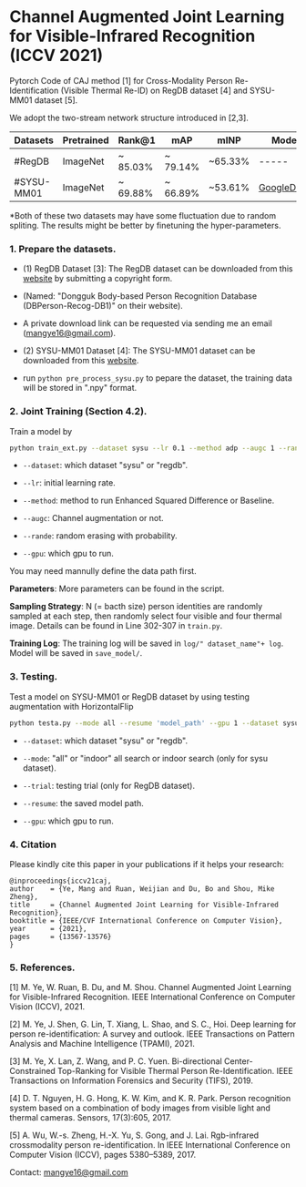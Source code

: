 # Channel Augmented Joint Learning for Visible-Infrared Recognition (ICCV 2021) 
Pytorch Code of CAJ method [1] for Cross-Modality Person Re-Identification (Visible Thermal Re-ID) on RegDB dataset [4] and SYSU-MM01 dataset [5]. 

We adopt the two-stream network structure introduced in [2,3].

|Datasets    | Pretrained| Rank@1  | mAP |  mINP |  Model|
| --------   | -----    | -----  |  -----  | ----- |------|
|#RegDB      | ImageNet | ~ 85.03% | ~ 79.14%|  ~65.33% |----- |
|#SYSU-MM01  | ImageNet | ~ 69.88%  | ~ 66.89% | ~53.61% | [GoogleDrive](https://drive.google.com/open?id=181K9PQGnej0K5xNX9DRBDPAf3K9JosYk)|

*Both of these two datasets may have some fluctuation due to random spliting. The results might be better by finetuning the hyper-parameters. 

### 1. Prepare the datasets.

- (1) RegDB Dataset [3]: The RegDB dataset can be downloaded from this [website](http://dm.dongguk.edu/link.html) by submitting a copyright form.

- (Named: "Dongguk Body-based Person Recognition Database (DBPerson-Recog-DB1)" on their website). 

- A private download link can be requested via sending me an email (mangye16@gmail.com). 

- (2) SYSU-MM01 Dataset [4]: The SYSU-MM01 dataset can be downloaded from this [website](http://isee.sysu.edu.cn/project/RGBIRReID.htm).

- run `python pre_process_sysu.py` to pepare the dataset, the training data will be stored in ".npy" format.

### 2. Joint Training (Section 4.2).
Train a model by
```bash
python train_ext.py --dataset sysu --lr 0.1 --method adp --augc 1 --rande 0.5 --alpha 1 --square 1 --gamma 1 --gpu 1
```

- `--dataset`: which dataset "sysu" or "regdb".

- `--lr`: initial learning rate.

-  `--method`: method to run Enhanced Squared Difference or Baseline.

-  `--augc`:  Channel augmentation or not.

-  `--rande`:  random erasing with probability.

- `--gpu`:  which gpu to run.

You may need mannully define the data path first.

**Parameters**: More parameters can be found in the script.

**Sampling Strategy**: N (= bacth size) person identities are randomly sampled at each step, then randomly select four visible and four thermal image. Details can be found in Line 302-307 in `train.py`.

**Training Log**: The training log will be saved in `log/" dataset_name"+ log`. Model will be saved in `save_model/`.

### 3. Testing.

Test a model on SYSU-MM01 or RegDB dataset by using testing augmentation with HorizontalFlip
```bash
python testa.py --mode all --resume 'model_path' --gpu 1 --dataset sysu
```
- `--dataset`: which dataset "sysu" or "regdb".

- `--mode`: "all" or "indoor" all search or indoor search (only for sysu dataset).

- `--trial`: testing trial (only for RegDB dataset).

- `--resume`: the saved model path.

- `--gpu`:  which gpu to run.

### 4. Citation

Please kindly cite this paper in your publications if it helps your research:
```
@inproceedings{iccv21caj,
author    = {Ye, Mang and Ruan, Weijian and Du, Bo and Shou, Mike Zheng},
title     = {Channel Augmented Joint Learning for Visible-Infrared Recognition},
booktitle = {IEEE/CVF International Conference on Computer Vision},
year      = {2021},
pages     = {13567-13576}
}
```

###  5. References.

[1] M. Ye, W. Ruan, B. Du, and M. Shou. Channel Augmented Joint Learning for Visible-Infrared Recognition. IEEE International Conference on Computer Vision (ICCV), 2021.

[2] M. Ye, J. Shen, G. Lin, T. Xiang, L. Shao, and S. C., Hoi. 	Deep learning for person re-identification: A survey and outlook. IEEE Transactions on Pattern Analysis and Machine Intelligence (TPAMI), 2021.

[3] M. Ye, X. Lan, Z. Wang, and P. C. Yuen. Bi-directional Center-Constrained Top-Ranking for Visible Thermal Person Re-Identification. IEEE Transactions on Information Forensics and Security (TIFS), 2019.

[4] D. T. Nguyen, H. G. Hong, K. W. Kim, and K. R. Park. Person recognition system based on a combination of body images from visible light and thermal cameras. Sensors, 17(3):605, 2017.

[5] A. Wu, W.-s. Zheng, H.-X. Yu, S. Gong, and J. Lai. Rgb-infrared crossmodality person re-identification. In IEEE International Conference on Computer Vision (ICCV), pages 5380–5389, 2017.

Contact: mangye16@gmail.com

